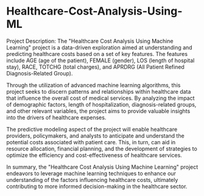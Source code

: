 # Healthcare-Cost-Analysis-Using-ML



Project Description:
The "Healthcare Cost Analysis Using Machine Learning" project is a data-driven exploration aimed at understanding and predicting healthcare costs based on a set of key features. The features include AGE (age of the patient), FEMALE (gender), LOS (length of hospital stay), RACE, TOTCHG (total charges), and APRDRG (All Patient Refined Diagnosis-Related Group).

Through the utilization of advanced machine learning algorithms, this project seeks to discern patterns and relationships within healthcare data that influence the overall cost of medical services. By analyzing the impact of demographic factors, length of hospitalization, diagnosis-related groups, and other relevant variables, the project aims to provide valuable insights into the drivers of healthcare expenses.

The predictive modeling aspect of the project will enable healthcare providers, policymakers, and analysts to anticipate and understand the potential costs associated with patient care. This, in turn, can aid in resource allocation, financial planning, and the development of strategies to optimize the efficiency and cost-effectiveness of healthcare services.

In summary, the "Healthcare Cost Analysis Using Machine Learning" project endeavors to leverage machine learning techniques to enhance our understanding of the factors influencing healthcare costs, ultimately contributing to more informed decision-making in the healthcare sector.
